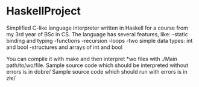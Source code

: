 # HaskellProject

Simplified C-like language interpreter written in Haskell for a course from my 3rd year of BSc in CS.
The language has several features, like:
-static binding and typing
-functions
-recursion
-loops
-two simple data types: int and bool
-structures and arrays of int and bool

You can compile it with make and then interpret *wo files with ./Main path/to/wo/file.
Sample source code which should be interpreted without errors is in dobre/
Sample source code which should run with errors is in złe/
